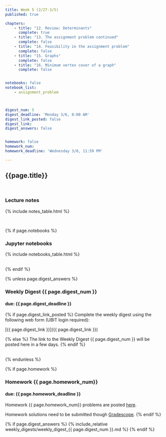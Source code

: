 ```yaml
---
title: Week 5 (2/27-3/5)
published: true

chapters:
    - title: "12. Review: Determinants"
      complete: true
    - title: "13. The assignment problem continued"
      complete: false
    - title: "14. Feasibility in the assignment problem"
      complete: false
    - title: "15. Graphs"
      complete: false
    - title: "16. Minimum vertex cover of a graph"
      complete: false


notebooks: false
notebook_list:
    - assignment_problem



digest_num: 5
digest_deadline: 'Monday 3/6, 8:00 AM'
digest_link_posted: false
digest_link:
digest_answers: false


homework: false
homework_num:
homework_deadline: 'Wednesday 3/8, 11:59 PM'

---
```


<style>
    ul {
        padding-left: 20px;
    }
</style>


## {{page.title}}

<br/>

### Lecture notes

{% include notes_table.html %}

<br/>

{% if page.notebooks %}
### Jupyter notebooks

{% include notebooks_table.html %}

<br/>
{% endif %}


{% unless page.digest_answers %}
### Weekly Digest {{ page.digest_num }}
#### due: {{ page.digest_deadline }}

{% if page.digest_link_posted %}
Complete the weekly digest using the following web form (UBIT login required):

[{{ page.digest_link }}]({{ page.digest_link }})

{% else %}
The link to the Weekly Digest {{ page.digest_num }} will be posted here
in a few days.
{% endif %}

<br/>
{% endunless %}


{% if page.homework %}
### Homework {{ page.homework_num}}
#### due: {{ page.homework_deadline }}

Homework {{ page.homework_num}} problems are posted <a href="{{ site.baseurl }}/assets/homework/hw_{{ page.homework_num }}.pdf" target="_blank">here</a>.

Homework solutions need to be submitted though [Gradescope](https://www.gradescope.com/).
{% endif %}

{% if page.digest_answers %}
{% include_relative weekly_digests/weekly_digest_{{ page.digest_num }}.md %}
{% endif %}